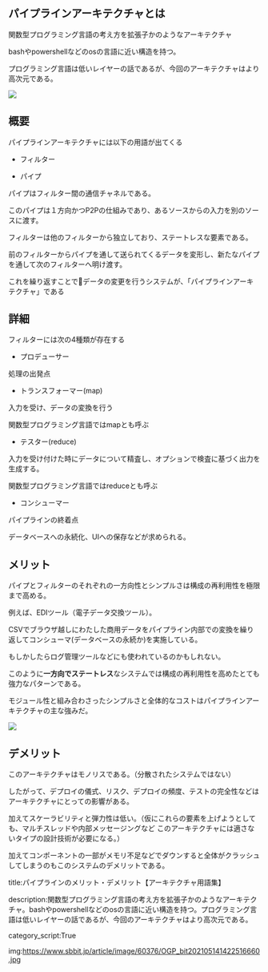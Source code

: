 


## パイプラインアーキテクチャとは

関数型プログラミング言語の考え方を拡張子かのようなアーキテクチャ

bashやpowershellなどのosの言語に近い構造を持つ。

プログラミング言語は低いレイヤーの話であるが、今回のアーキテクチャはより高次元である。

<img src="https://camo.githubusercontent.com/e20afaa870d8776d28604867740178545eb22842e804c010282ec13cb4be4cf5/68747470733a2f2f6c6561726e696e672e6f7265696c6c792e636f6d2f6c6962726172792f766965772f66756e64616d656e74616c732d6f662d736f6674776172652f393738313439323034333434372f6173736574732f666f73615f313130312e706e67">

## 概要

パイプラインアーキテクチャには以下の用語が出てくる

- フィルター

- パイプ

パイプはフィルター間の通信チャネルである。

このパイプは１方向かつP2Pの仕組みであり、あるソースからの入力を別のソースに渡す。



フィルターは他のフィルターから独立しており、ステートレスな要素である。

前のフィルターからパイプを通して送られてくるデータを変形し、新たなパイプを通して次のフィルターへ明け渡す。

これを繰り返すことでデータの変更を行うシステムが、「パイプラインアーキテクチャ」である


## 詳細

フィルターには次の4種類が存在する

- プロデューサー

処理の出発点

- トランスフォーマー(map)

入力を受け、データの変換を行う

関数型プログラミング言語ではmapとも呼ぶ

- テスター(reduce)

入力を受け付けた時にデータについて精査し、オプションで検査に基づく出力を生成する。

関数型プログラミング言語ではreduceとも呼ぶ

- コンシューマー

パイプラインの終着点

データベースへの永続化、UIへの保存などが求められる。


## メリット

パイプとフィルターのそれぞれの一方向性とシンプルさは構成の再利用性を極限まで高める。

例えば、EDIツール（電子データ交換ツール）。

CSVでブラウザ越しにわたした商用データをパイプライン内部での変換を繰り返してコンシューマ(データベースの永続か)を実施している。

もしかしたらログ管理ツールなどにも使われているのかもしれない。

このように**一方向でステートレス**なシステムでは構成の再利用性を高めたとても強力なパターンである。

モジュール性と組み合わさったシンプルさと全体的なコストはパイプラインアーキテクチャの主な強みだ。

<img src="https://camo.githubusercontent.com/622e75e13e0f36c905865a96906d19a72341305f78f03c75e4b492671b24789d/68747470733a2f2f6c6561726e696e672e6f7265696c6c792e636f6d2f6c6962726172792f766965772f66756e64616d656e74616c732d6f662d736f6674776172652f393738313439323034333434372f6173736574732f666f73615f313130332e706e67">

## デメリット

このアーキテクチャはモノリスである。（分散されたシステムではない）

したがって、デプロイの儀式、リスク、デプロイの頻度、テストの完全性などはアーキテクチャにとっての影響がある。

加えてスケーラビリティと弾力性は低い。（仮にこれらの要素を上げようとしても、マルチスレッドや内部メッセージングなど
このアーキテクチャには適さないタイプの設計技術が必要になる。）

加えてコンポーネントの一部がメモリ不足などでダウンすると全体がクラッシュしてしまうのもこのシステムのデメリットである。















title:パイプラインのメリット・デメリット【アーキテクチャ用語集】

description:関数型プログラミング言語の考え方を拡張子かのようなアーキテクチャ。bashやpowershellなどのosの言語に近い構造を持つ。プログラミング言語は低いレイヤーの話であるが、今回のアーキテクチャはより高次元である。

category_script:True

img:https://www.sbbit.jp/article/image/60376/OGP_bit202105141422516660.jpg


